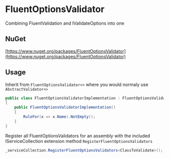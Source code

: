 # FluentOptionsValidator
Combining FluentValidation and IValidateOptions into one

## NuGet

[https://www.nuget.org/packages/FluentOptionsValidator](https://www.nuget.org/packages/FluentOptionsValidator)

## Usage

Inherit from `FluentOptionsValidator<>` where you would normaly use `AbstractValidator<>`

```csharp
public class FluentOptionsValidatorImplementation : FluentOptionsValidator<ClassToValidate>
{
    public FluentOptionsValidatorImplementation()
    {
        RuleFor(x => x.Name).NotEmpty();
    }
}
```

Register all FluentOptionsValidators for an assembly with the included IServiceCollection extension method `RegisterFluentOptionsValidators`

```csharp
_serviceCollection.RegisterFluentOptionsValidators<ClassToValidate>();
```
